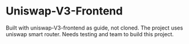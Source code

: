 # Uniswap-V3-Frontend
Built with uniswap-V3-frontend as guide, not cloned. The project uses uniswap smart router. Needs testing and team to build this project.
